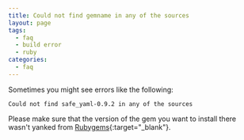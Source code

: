 ```yaml
---
title: Could not find gemname in any of the sources
layout: page
tags:
  - faq
  - build error
  - ruby
categories:
  - faq
---
```

Sometimes you might see errors like the following:

```shell
Could not find safe_yaml-0.9.2 in any of the sources
```

Please make sure that the version of the gem you want to install there wasn't yanked from [Rubygems](http://rubygems.org/){:target="_blank"}.
